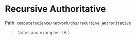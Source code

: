 # Recursive Authoritative

Path: `computerscience/network/dns/recursive_authoritative`

> Notes and examples TBD.
